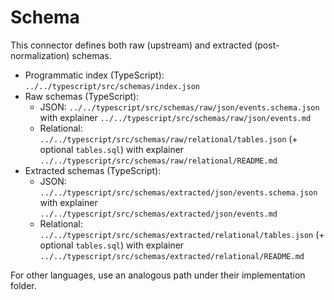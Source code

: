 # Schema

This connector defines both raw (upstream) and extracted (post-normalization) schemas.

- Programmatic index (TypeScript): `../../typescript/src/schemas/index.json`
- Raw schemas (TypeScript):
  - JSON: `../../typescript/src/schemas/raw/json/events.schema.json` with explainer `../../typescript/src/schemas/raw/json/events.md`
  - Relational: `../../typescript/src/schemas/raw/relational/tables.json` (+ optional `tables.sql`) with explainer `../../typescript/src/schemas/raw/relational/README.md`
- Extracted schemas (TypeScript):
  - JSON: `../../typescript/src/schemas/extracted/json/events.schema.json` with explainer `../../typescript/src/schemas/extracted/json/events.md`
  - Relational: `../../typescript/src/schemas/extracted/relational/tables.json` (+ optional `tables.sql`) with explainer `../../typescript/src/schemas/extracted/relational/README.md`

For other languages, use an analogous path under their implementation folder.
